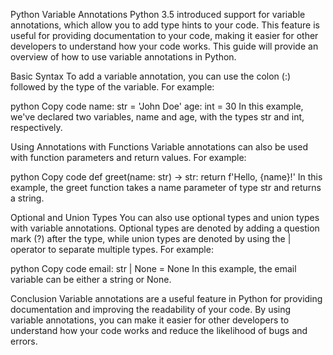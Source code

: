 Python Variable Annotations
Python 3.5 introduced support for variable annotations, which allow you to add type hints to your code. This feature is useful for providing documentation to your code, making it easier for other developers to understand how your code works. This guide will provide an overview of how to use variable annotations in Python.

Basic Syntax
To add a variable annotation, you can use the colon (:) followed by the type of the variable. For example:

python
Copy code
name: str = 'John Doe'
age: int = 30
In this example, we've declared two variables, name and age, with the types str and int, respectively.

Using Annotations with Functions
Variable annotations can also be used with function parameters and return values. For example:

python
Copy code
def greet(name: str) -> str:
    return f'Hello, {name}!'
In this example, the greet function takes a name parameter of type str and returns a string.

Optional and Union Types
You can also use optional types and union types with variable annotations. Optional types are denoted by adding a question mark (?) after the type, while union types are denoted by using the | operator to separate multiple types. For example:

python
Copy code
email: str | None = None
In this example, the email variable can be either a string or None.

Conclusion
Variable annotations are a useful feature in Python for providing documentation and improving the readability of your code. By using variable annotations, you can make it easier for other developers to understand how your code works and reduce the likelihood of bugs and errors.